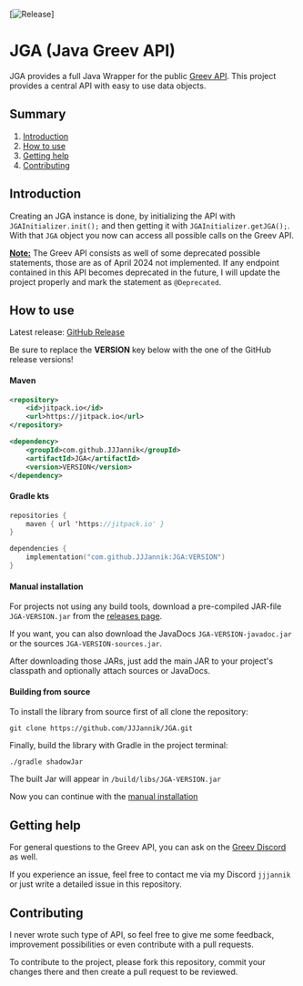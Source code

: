 [![Release](https://jitpack.io/v/JJJannik/JGA.svg)]

# JGA (Java Greev API)

JGA provides a full Java Wrapper for the public [Greev API](https://api.greev.eu/v2/swagger-ui/index.html#/).
This project provides a central API with easy to use data objects.

## Summary

1. [Introduction](#introduction)
2. [How to use](#how-to-use)
3. [Getting help](#getting-help)
4. [Contributing](#contributing)

## Introduction
Creating an JGA instance is done, by initializing the API with `JGAInitializer.init();` and then getting it with `JGAInitializer.getJGA();`.
With that `JGA` object you now can access all possible calls on the Greev API.

**<u>Note:</u>** The Greev API consists as well of some deprecated possible statements, those are as of April 2024 not implemented.
If any endpoint contained in this API becomes deprecated in the future, I will update the project properly and mark the statement as `@Deprecated`. 

## How to use

Latest release: [GitHub Release](https://github.com/JJJannik/JGA/releases)

Be sure to replace the **VERSION** key below with the one of the GitHub release versions!

#### Maven
```xml
<repository>
    <id>jitpack.io</id>
    <url>https://jitpack.io</url>
</repository>

<dependency>
    <groupId>com.github.JJJannik</groupId>
    <artifactId>JGA</artifactId>
    <version>VERSION</version>
</dependency>
```

#### Gradle kts
```kotlin
repositories {
    maven { url 'https://jitpack.io' }
}

dependencies {
    implementation("com.github.JJJannik:JGA:VERSION")
}
```

#### Manual installation

For projects not using any build tools, download a pre-compiled JAR-file `JGA-VERSION.jar` from the [releases page]().

If you want, you can also download the JavaDocs `JGA-VERSION-javadoc.jar` or the sources `JGA-VERSION-sources.jar`.

After downloading those JARs, just add the main JAR to your project's classpath and optionally attach sources or JavaDocs.

#### Building from source

To install the library from source first of all clone the repository:

`git clone https://github.com/JJJannik/JGA.git`

Finally, build the library with Gradle in the project terminal:

`./gradle shadowJar`

The built Jar will appear in `/build/libs/JGA-VERSION.jar`

Now you can continue with the [manual installation](#manual-installation)

## Getting help

For general questions to the Greev API, you can ask on the [Greev Discord](https://discord.gg/greev-eu-301471248393830413) as well.

If you experience an issue, feel free to contact me via my Discord `jjjannik` or just write a detailed issue in this repository.

## Contributing

I never wrote such type of API, so feel free to give me some feedback, improvement possibilities or even contribute with a pull requests.

To contribute to the project, please fork this repository, commit your changes there and then create a pull request to be reviewed.